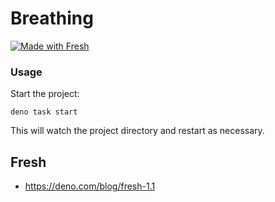 # Breathing

[![Made with Fresh](https://fresh.deno.dev/fresh-badge.svg)](https://fresh.deno.dev)

### Usage

Start the project:

```
deno task start
```

This will watch the project directory and restart as necessary.

## Fresh

- https://deno.com/blog/fresh-1.1
